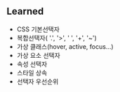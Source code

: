 ## Learned
- CSS 기본선택자
- 복합선택자( '.', '>', ' ', '+', '~') 
- 가상 클래스(hover, active, focus...)
- 가상 요소 선택자
- 속성 선택자
- 스타일 상속
- 선택자 우선순위
